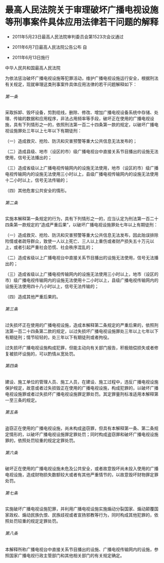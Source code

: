 # 最高人民法院关于审理破坏广播电视设施等刑事案件具体应用法律若干问题的解释

- 2011年5月23日最高人民法院审判委员会第1523次会议通过

- 2011年6月7日最高人民法院公告公布 自

- 2011年6月13日施行

<!-- INFO END -->

中华人民共和国最高人民法院

为依法惩治破坏广播电视设施等犯罪活动，维护广播电视设施运行安全，根据刑法有关规定，现就审理这类刑事案件具体应用法律的若干问题解释如下：

###### 第一条

采取拆卸、毁坏设备，剪割缆线，删除、修改、增加广播电视设备系统中存储、处理、传输的数据和应用程序，非法占用频率等手段，破坏正在使用的广播电视设施，具有下列情形之一的，依照刑法第一百二十四条第一款的规定，以破坏广播电视设施罪处三年以上七年以下有期徒刑：

（一）造成救灾、抢险、防汛和灾害预警等重大公共信息无法发布的；

（二）造成县级、地市（设区的市）级广播电视台中直接关系节目播出的设施无法使用，信号无法播出的；

（三）造成省级以上广播电视传输网内的设施无法使用，地市（设区的市）级广播电视传输网内的设施无法使用三小时以上，县级广播电视传输网内的设施无法使用十二小时以上，信号无法传输的；

（四）其他危害公共安全的情形。

###### 第二条

实施本解释第一条规定的行为，具有下列情形之一的，应当认定为刑法第一百二十四条第一款规定的“造成严重后果”，以破坏广播电视设施罪处七年以上有期徒刑：

（一）造成救灾、抢险、防汛和灾害预警等重大公共信息无法发布，因此贻误排除险情或者疏导群众，致使一人以上死亡、三人以上重伤或者财产损失五十万元以上，或者引起严重社会恐慌、社会秩序混乱的；

（二）造成省级以上广播电视台中直接关系节目播出的设施无法使用，信号无法播出的；

（三）造成省级以上广播电视传输网内的设施无法使用三小时以上，地市（设区的市）级广播电视传输网内的设施无法使用十二小时以上，县级广播电视传输网内的设施无法使用四十八小时以上，信号无法传输的；

（四）造成其他严重后果的。

###### 第三条

过失损坏正在使用的广播电视设施，造成本解释第二条规定的严重后果的，依照刑法第一百二十四条第二款的规定，以过失损坏广播电视设施罪处三年以上七年以下有期徒刑；情节较轻的，处三年以下有期徒刑或者拘役。

过失损坏广播电视设施构成犯罪，但能主动向有关部门报告，积极赔偿损失或者修复被损坏设施的，可以酌情从宽处罚。

###### 第四条

建设、施工单位的管理人员、施工人员，在建设、施工过程中，违反广播电视设施保护规定，故意或者过失损毁正在使用的广播电视设施，构成犯罪的，以破坏广播电视设施罪或者过失损坏广播电视设施罪定罪处罚。其定罪量刑标准适用本解释第一至三条的规定。

###### 第五条

盗窃正在使用的广播电视设施，尚未构成盗窃罪，但具有本解释第一条、第二条规定情形的，以破坏广播电视设施罪定罪处罚；同时构成盗窃罪和破坏广播电视设施罪的，依照处罚较重的规定定罪处罚。

###### 第六条

破坏正在使用的广播电视设施未危及公共安全，或者故意毁坏尚未投入使用的广播电视设施，造成财物损失数额较大或者有其他严重情节的，以故意毁坏财物罪定罪处罚。

###### 第七条

实施破坏广播电视设施犯罪，并利用广播电视设施实施煽动分裂国家、煽动颠覆国家政权、煽动民族仇恨、民族歧视或者宣扬邪教等行为，同时构成其他犯罪的，依照处罚较重的规定定罪处罚。

###### 第八条

本解释所称广播电视台中直接关系节目播出的设施、广播电视传输网内的设施，参照国家广播电视行政主管部门和其他相关部门的有关规定确定。
